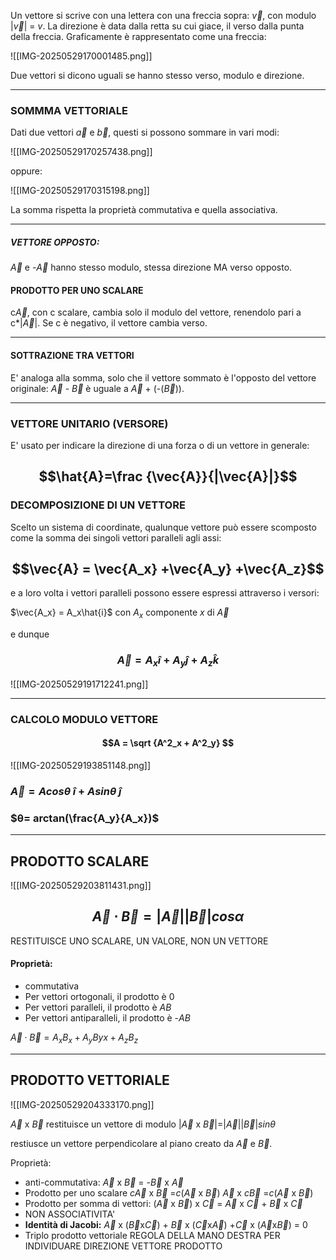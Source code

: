 Un vettore si scrive con una lettera con una freccia sopra: $\vec{v}$, con modulo |$\vec{v}$| = $v$. La direzione è data dalla retta su cui giace, il verso dalla punta della freccia.
Graficamente è rappresentato come una freccia:

![[IMG-20250529170001485.png]]

Due vettori si dicono uguali se hanno stesso verso, modulo e direzione.

---
### SOMMMA VETTORIALE
Dati due vettori $\vec{a}$ e $\vec{b}$, questi si possono sommare in vari modi:

![[IMG-20250529170257438.png]]

oppure:

![[IMG-20250529170315198.png]]

La somma rispetta la proprietà commutativa e quella associativa.

---
##### VETTORE OPPOSTO:
$\vec{A}$ e -$\vec{A}$ hanno stesso modulo, stessa direzione MA verso opposto.

#### PRODOTTO PER UNO SCALARE
c$\vec{A}$, con c scalare, cambia solo il modulo del vettore, renendolo pari a c*|$\vec{A}$|. Se c è negativo, il vettore cambia verso.

---
#### SOTTRAZIONE TRA VETTORI
E' analoga alla somma, solo che il vettore sommato è l'opposto del vettore originale: $\vec{A}$ - $\vec{B}$ è uguale a $\vec{A}$ + (-($\vec{B}$)).

---
### VETTORE UNITARIO (VERSORE)

E' usato per indicare la direzione di una forza o di un vettore in generale:

$$\hat{A}=\frac {\vec{A}}{|\vec{A}|}$$ 
---
### DECOMPOSIZIONE DI UN VETTORE

Scelto un sistema di coordinate, qualunque vettore può essere scomposto come la somma dei singoli vettori paralleli agli assi:

## $$\vec{A} = \vec{A_x} +\vec{A_y} +\vec{A_z}$$
e a loro volta i vettori paralleli possono essere espressi attraverso i versori:

$\vec{A_x} = A_x\hat{i}$ con $A_x$ componente $x$ di $\vec{A}$

e dunque 
### $$\vec{A} = A_x\hat{i} +  A_y\hat{j} +  A_z\hat{k}$$


![[IMG-20250529191712241.png]]


---
### CALCOLO MODULO VETTORE

#### $$A = \sqrt {A^2_x + A^2_y} $$

![[IMG-20250529193851148.png]]


### $\vec{A} = Acosθ$ $\hat{i}$ + $Asinθ$ $\hat{j}$
### $θ= arctan(\frac{A_y}{A_x})$ 

---

## PRODOTTO SCALARE

![[IMG-20250529203811431.png]]


## $$\vec{A}\cdot \vec{B} = |\vec{A}| |\vec{B}| cosα$$
RESTITUISCE UNO SCALARE, UN VALORE, NON UN VETTORE
#### Proprietà:
- commutativa
- Per vettori ortogonali, il prodotto è 0
- Per vettori paralleli, il prodotto è $AB$
- Per vettori antiparalleli, il prodotto è -$AB$

$\vec{A} \cdot \vec{B} = A_xB_x + A_yByx+ A_zB_z$

---

## PRODOTTO VETTORIALE


![[IMG-20250529204333170.png]]

$\vec{A}$ x $\vec{B}$ restituisce un vettore di modulo |$\vec{A}$ x $\vec{B}$|=|$\vec{A}$||$\vec{B}$|$sinθ$

restiusce un vettore perpendicolare al piano creato da $\vec{A}$ e $\vec{B}$.

Proprietà:
- anti-commutativa: $\vec{A}$ x $\vec{B}$ = -$\vec{B}$ x $\vec{A}$ 
- Prodotto per uno scalare $c\vec{A}$ x $\vec{B}$ =$c(\vec{A}$ x $\vec{B})$       $\vec{A}$ x $c\vec{B}$ =$c(\vec{A}$ x $\vec{B})$ 
- Prodotto per somma di vettori: ($\vec{A}$ x $\vec{B}$) x $\vec{C}$ = $\vec{A}$ x $\vec{C}$ + $\vec{B}$ x $\vec{C}$
- NON ASSOCIATIVITA'
- **Identità di Jacobi:** $\vec{A}$ x ($\vec{B}$x$\vec{C}$) + $\vec{B}$ x ($\vec{C}$x$\vec{A}$) +$\vec{C}$ x ($\vec{A}$x$\vec{B}$) = 0
- Triplo prodotto vettoriale 
REGOLA DELLA MANO DESTRA PER INDIVIDUARE DIREZIONE VETTORE PRODOTTO